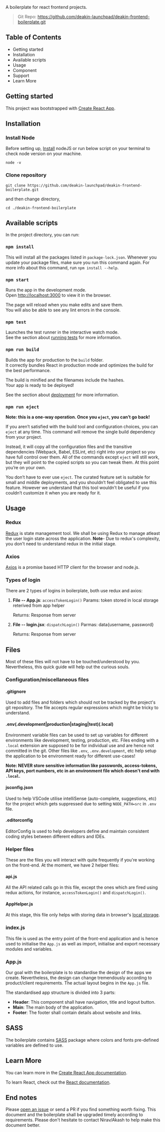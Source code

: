 
A boilerplate for react frontend projects.

> Git Repo: https://github.com/deakin-launchpad/deakin-frontend-boilerplate.git

## Table of Contents

 - Getting started
 - Installation
 - Available scripts
 - Usage
 - Component
 - Support
 - Learn More

## Getting started

This project was bootstrapped with [Create React App](https://github.com/facebook/create-react-app). 

## Installation

### Install Node

Before setting up, [Install](https://nodejs.org/en/download/) nodeJS or run below script on your terminal to check node version on your machine.

    node -v

### Clone repository

    git clone https://github.com/deakin-launchpad/deakin-frontend-boilerplate.git

and then change directory,

    cd ./deakin-frontend-boilerplate

## Available scripts

In the project directory, you can run:

### `npm install`

This will install all the packages listed in `package-lock.json`. Whenever you update your package files, make sure you run this command again. For more info about this command, run `npm install --help`.

### `npm start`

Runs the app in the development mode.  
Open  [http://localhost:3000](http://localhost:3000/)  to view it in the browser.

The page will reload when you make edits and save them.  
You will also be able to see any lint errors in the console.

### `npm test`

Launches the test runner in the interactive watch mode.<br>
See the section about [running tests](https://facebook.github.io/create-react-app/docs/running-tests) for more information.

### `npm run build`

Builds the app for production to the `build` folder.<br>
It correctly bundles React in production mode and optimizes the build for the best performance.

The build is minified and the filenames include the hashes.<br>
Your app is ready to be deployed!

See the section about [deployment](https://facebook.github.io/create-react-app/docs/deployment) for more information.

### `npm run eject`

**Note: this is a one-way operation. Once you `eject`, you can’t go back!**

If you aren’t satisfied with the build tool and configuration choices, you can `eject` at any time. This command will remove the single build dependency from your project.

Instead, it will copy all the configuration files and the transitive dependencies (Webpack, Babel, ESLint, etc) right into your project so you have full control over them. All of the commands except `eject` will still work, but they will point to the copied scripts so you can tweak them. At this point you’re on your own.

You don’t have to ever use `eject`. The curated feature set is suitable for small and middle deployments, and you shouldn’t feel obligated to use this feature. However we understand that this tool wouldn’t be useful if you couldn’t customize it when you are ready for it.

## Usage

### Redux

[Redux](https://redux.js.org) is state management tool. We shall be using Redux to manage atleast the user login state across the application. 
**Note**- Due to redux's complexity, you don't need to understand redux in the initial stage.

### Axios

[Axios](https://github.com/axios/axios) is a promise based HTTP client for the browser and node.js.

### Types of login

There are 2 types of logins in boilerplate, both use redux and axios:

 1. **File -- App.js**: `accessTokenLogin()`
    Params: token stored in local storage reterived from app helper

    Returns: Response from server
        
2.  **File -- login.jsx**: `dispatchLogin()`
    Parmas: data{username, password}

    Returns: Response from server

## Files

Most of these files will not have to be touched/understood by you. Nevertheless, this quick guide will help out the curious souls.

### Configuration/miscellaneous files

#### .gitignore
Used to add files and folders which should not be tracked by the project's git repository. The file accepts regular expressions which might be tricky to understand.

#### .env(.development|production|staging|test)(.local)
Environment variable files can be used to set up variables for different environments like development, testing, production, etc. Files ending with a `.local` extension are supposed to be for individual use and are hence not committed in the git. Other files like `.env`, `.env.development`, etc help setup the application to be environment ready for different use-cases! 

**Note: NEVER store sensitive information like passwords, access-tokens, API keys, port numbers, etc in an environment file which doesn't end with `.local`.**

 #### jsconfig.json
 Used to help VSCode utilise intelliSense (auto-complete, suggestions, etc) for the project which gets suppressed due to setting `NODE_PATH=src` in `.env` file.

#### .editorconfig
EditorConfig is used to help developers define and maintain consistent coding styles between different editors and IDEs. 
 
 ### Helper files
 These are the files you will interact with quite frequently if you're working on the front-end. At the moment, we have 2 helper files:
 
 #### api.js
 All the API related calls go in this file, except the ones which are fired using redux actions, for instance, `accessTokenLogin()` and `dispatchLogin()`.

#### AppHelper.js
At this stage, this file only helps with storing data in browser's [local storage](https://www.w3schools.com/jsref/prop_win_localstorage.asp).
 
 ### index.js

This file is used as the entry point of the front-end application and is hence used to initialise the `App.js` as well as import, initialise and export necessary modules and variables.

### App.js

Our goal with the boilerplate is to standardise the design of the apps we create. Nevertheless, the design can change tremendously according to product/client requirements. The actual layout begins in the `App.js` file.

The standardised app structure is divided into 3 parts:
 - **Header**: This component shall have navigation, title and logout button.
 - **Main**: The main body of the application.
 - **Footer**: The footer shall contain details about website and links.

## SASS

The boilerplate contains [SASS](https://sass-lang.com/guide) package where colors and fonts pre-defined variables are defined to use.

## Learn More

You can learn more in the  [Create React App documentation](https://facebook.github.io/create-react-app/docs/getting-started).

To learn React, check out the  [React documentation](https://reactjs.org/).

## End notes

Please [open an issue](https://github.com/deakin-launchpad/deakin-react-cloud/issues/new) or send a PR if you find something worth fixing. This document and the boilerplate shall be upgraded timely according to requirements. Please don't hesitate to contact Nirav/Akash to help make this document better.
